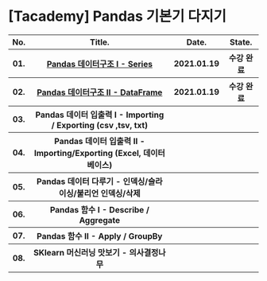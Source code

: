 # ﻿[Tacademy] Pandas 기본기 다지기



<table>
    <thead>
        <th width="5%">No.</th>
        <th width="65%">Title.</th>
        <th width="15%">Date.</th>
        <th width="15%">State.</th>
    </thead>
    <tbody>
        <tr>
            <th>01.</th>
            <th><a href="https://blog.naver.com/handuelly/222212237442">Pandas 데이터구조 I - Series</a></th>
            <th>2021.01.19</th>
			<th>수강 완료</th>
        </tr>
        <tr>
			<th>02.</th>
            <th><a href="https://blog.naver.com/handuelly/222212279250">Pandas 데이터구조 II - DataFrame</a></th>
            <th>2021.01.19</th>
			<th>수강 완료</th>
        </tr>
        <tr>
			<th>03.</th>
            <th>Pandas 데이터 입출력 I - Importing / Exporting (csv ,tsv, txt)</th>
            <th></th>
			<th></th>
        </tr>
        <tr>
			<th>04.</th>
            <th>Pandas 데이터 입출력 II - Importing/Exporting (Excel, 데이터베이스)</th>
            <th></th>
			<th></th>
        </tr>
        <tr>
			<th>05.</th>
            <th>Pandas 데이터 다루기 - 인덱싱/슬라이싱/불리언 인덱싱/삭제</th>
            <th></th>
			<th></th>
        </tr>
        <tr>
			<th>06.</th>
            <th>Pandas 함수 I - Describe / Aggregate</th>
            <th></th>
			<th></th>
        </tr>
        <tr>
			<th>07.</th>
            <th>Pandas 함수 II - Apply / GroupBy</th>
            <th></th>
			<th></th>
        </tr>
        <tr>
			<th>08.</th>
            <th>SKlearn 머신러닝 맛보기 - 의사결정나무</th>
            <th></th>
			<th></th>
        </tr>
    </tbody>
</table>




